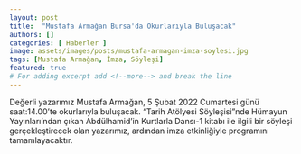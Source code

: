```yaml
---
layout: post
title:  "Mustafa Armağan Bursa'da Okurlarıyla Buluşacak"
authors: []
categories: [ Haberler ]
image: assets/images/posts/mustafa-armagan-imza-soylesi.jpg
tags: [Mustafa Armağan, İmza, Söyleşi]
featured: true
# For adding excerpt add <!--more--> and break the line
---
```

Değerli yazarımız Mustafa Armağan, 5 Şubat 2022 Cumartesi günü saat:14.00’te okurlarıyla buluşacak. “Tarih Atölyesi Söyleşisi”nde Hümayun Yayınları’ndan çıkan Abdülhamid’in Kurtlarla Dansı-1 kitabı ile ilgili bir söyleşi gerçekleştirecek olan yazarımız, ardından imza etkinliğiyle programını tamamlayacaktır.
